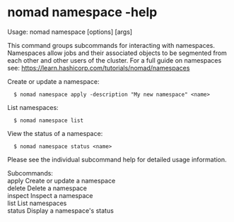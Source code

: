 # nomad namespace -help

Usage: nomad namespace <subcommand> [options] [args]

This command groups subcommands for interacting with namespaces. Namespaces
allow jobs and their associated objects to be segmented from each other and
other users of the cluster. For a full guide on namespaces see:
https://learn.hashicorp.com/tutorials/nomad/namespaces

Create or update a namespace:

      $ nomad namespace apply -description "My new namespace" <name>

List namespaces:

      $ nomad namespace list

View the status of a namespace:

      $ nomad namespace status <name>

Please see the individual subcommand help for detailed usage information.

Subcommands:  
apply Create or update a namespace  
delete Delete a namespace  
inspect Inspect a namespace  
list List namespaces  
status Display a namespace's status

